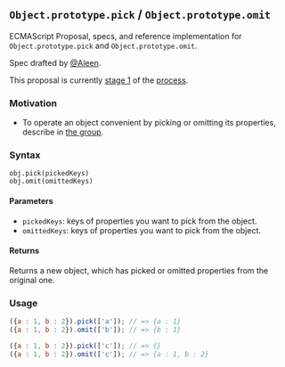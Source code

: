 ## `Object.prototype.pick` / `Object.prototype.omit`

ECMAScript Proposal, specs, and reference implementation for `Object.prototype.pick` and `Object.prototype.omit`.

Spec drafted by [@Aleen](https://github.com/aleen42).

This proposal is currently [stage 1](https://github.com/tc39/proposals/) of the [process](https://tc39.github.io/process-document/).

### Motivation

- To operate an object convenient by picking or omitting its properties, describe in [the group](https://es.discourse.group/t/object-prototype-pick-object-prototype-omit/515).

### Syntax

```
obj.pick(pickedKeys)
obj.omit(omittedKeys) 
```

#### Parameters

- `pickedKeys`: keys of properties you want to pick from the object.
- `omittedKeys`: keys of properties you want to pick from the object.

#### Returns

Returns a new object, which has picked or omitted properties from the original one.

### Usage

```js
({a : 1, b : 2}).pick(['a']); // => {a : 1}
({a : 1, b : 2}).omit(['b']); // => {b : 1}

({a : 1, b : 2}).pick(['c']); // => {}
({a : 1, b : 2}).omit(['c']); // => {a : 1, b : 2}
```

